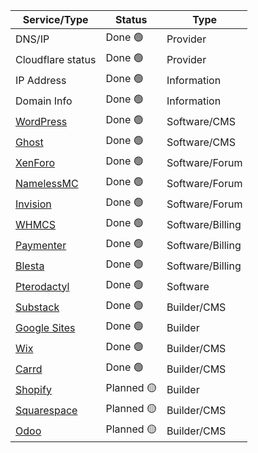 | Service/Type | Status | Type |
|---|---|---|
| DNS/IP | Done 🟢 | Provider |
| Cloudflare status | Done 🟢 | Provider |  
| IP Address | Done 🟢 | Information |
| Domain Info | Done 🟢 | Information |
| [WordPress](https://wordpress.org/) | Done 🟢 | Software/CMS | 
| [Ghost](https://ghost.org/) | Done 🟢 | Software/CMS | 
| [XenForo](https://xenforo.com/) | Done 🟢 | Software/Forum | 
| [NamelessMC](https://namelessmc.com/) | Done 🟢 | Software/Forum |
| [Invision](https://invisioncommunity.com/) | Done 🟢 | Software/Forum |
| [WHMCS](https://www.whmcs.com/) | Done 🟢 | Software/Billing |
| [Paymenter](https://paymenter.org/) | Done 🟢 | Software/Billing |
| [Blesta](https://www.blesta.com/) | Done 🟢 | Software/Billing |
| [Pterodactyl](https://pterodactyl.io/) | Done 🟢 | Software |
| [Substack](https://substack.com) | Done 🟢 | Builder/CMS |
| [Google Sites](https://sites.google.com) | Done 🟢 | Builder |
| [Wix](https://wix.com) | Done 🟢 | Builder/CMS |
| [Carrd](https://carrd.co) | Done 🟢 | Builder/CMS |
| [Shopify](https://shopify.com) | Planned 🟡 | Builder |
| [Squarespace](https://squarespace.com) | Planned 🟡 | Builder/CMS |
| [Odoo](https://www.odoo.com) | Planned 🟡 | Builder/CMS |